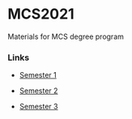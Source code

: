 # MCS2021
Materials for MCS degree program

### Links
* [Semester 1](../tree/master/semester_1)

* [Semester 2](../tree/master/semester_2)

* [Semester 3](../tree/master/semester_3)